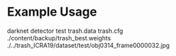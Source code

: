 # Example Usage
darknet detector test trash.data trash.cfg ./content/backup/trash_best.weights ./../trash_ICRA19/dataset/test/obj0314_frame0000032.jpg

